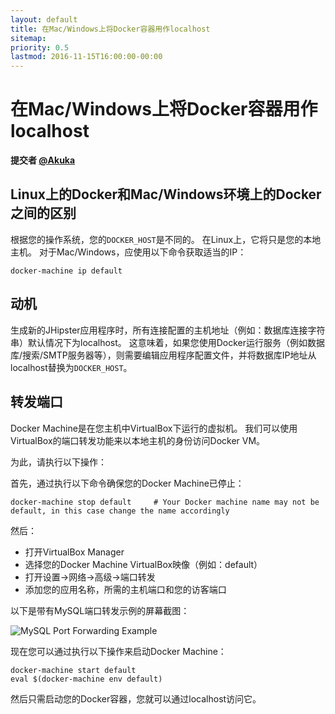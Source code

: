 ```yaml
---
layout: default
title: 在Mac/Windows上将Docker容器用作localhost
sitemap:
priority: 0.5
lastmod: 2016-11-15T16:00:00-00:00
---
```


# 在Mac/Windows上将Docker容器用作localhost

__提交者 [@Akuka](https://github.com/Akuka)__

## Linux上的Docker和Mac/Windows环境上的Docker之间的区别

根据您的操作系统，您的<code>DOCKER_HOST</code>是不同的。
在Linux上，它将只是您的本地主机。
对于Mac/Windows，应使用以下命令获取适当的IP：

```
docker-machine ip default
```

## 动机

生成新的JHipster应用程序时，所有连接配置的主机地址（例如：数据库连接字符串）默认情况下为localhost。
这意味着，如果您使用Docker运行服务（例如数据库/搜索/SMTP服务器等），则需要编辑应用程序配置文件，并将数据库IP地址从localhost替换为<code>DOCKER_HOST</code>。

## 转发端口

Docker Machine是在您主机中VirtualBox下运行的虚拟机。
我们可以使用VirtualBox的端口转发功能来以本地主机的身份访问Docker VM。

为此，请执行以下操作：


首先，通过执行以下命令确保您的Docker Machine已停止：

```
docker-machine stop default     # Your Docker machine name may not be default, in this case change the name accordingly
```

然后：

* 打开VirtualBox Manager
* 选择您的Docker Machine VirtualBox映像（例如：default）
* 打开设置->网络->高级->端口转发
* 添加您的应用名称，所需的主机端口和您的访客端口

以下是带有MySQL端口转发示例的屏幕截图：

![MySQL Port Forwarding Example](../images/020_tip_using_docker_containers_as_localhost_on_mac_and_windows_01.png)


现在您可以通过执行以下操作来启动Docker Machine：

```
docker-machine start default
eval $(docker-machine env default)
```

然后只需启动您的Docker容器，您就可以通过localhost访问它。